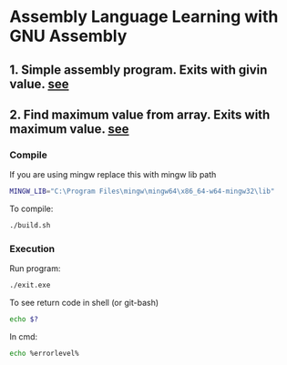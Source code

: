 # Assembly Language Learning with GNU Assembly

## 1. Simple assembly program. Exits with givin value. [see](1_intro)

## 2. Find maximum value from array. Exits with maximum value. [see](find_max_value)

### Compile

If you are using mingw replace this with mingw lib path

```sh
MINGW_LIB="C:\Program Files\mingw\mingw64\x86_64-w64-mingw32\lib"
```

To compile:

```sh
./build.sh
```

### Execution

Run program:

```sh
./exit.exe
```

To see return code in shell (or git-bash)

```sh
echo $?
```

In cmd:

```sh
echo %errorlevel%
```
